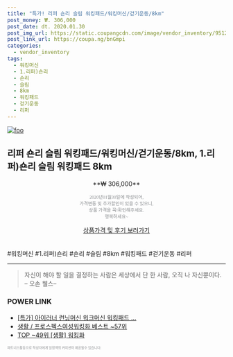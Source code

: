 ```yaml
--- 
title: "특가! 리퍼 숀리 슬림 워킹패드/워킹머신/걷기운동/8km" 
post_money: ₩. 306,000 
post_date: dt. 2020.01.30 
post_img_url: https://static.coupangcdn.com/image/vendor_inventory/9512/21c7d83797bd6b69e7972afcd2dc23baf7b39306d0cc6c72daa71b90bb79.jpg 
post_link_url: https://coupa.ng/bnGmpi 
categories: 
  - vendor_inventory 
tags: 
  - 워킹머신 
  - 1.리퍼)숀리 
  - 숀리 
  - 슬림 
  - 8km 
  - 워킹패드 
  - 걷기운동 
  - 리퍼 
--- 
```

[![foo](https://static.coupangcdn.com/image/vendor_inventory/9512/21c7d83797bd6b69e7972afcd2dc23baf7b39306d0cc6c72daa71b90bb79.jpg)](https://coupa.ng/bnGmpi) 

## 리퍼 숀리 슬림 워킹패드/워킹머신/걷기운동/8km, 1.리퍼)숀리 슬림 워킹패드 8km 
<p style="text-align: center;">**₩ 306,000**</p> 
<p style="text-align: center;"><span style="color: #898c8f; font-family: Georgia,Times,serif; font-size: 0.75em;">2020년01월30일에 작성되어, <br>가격변동 및 추가할인이 있을 수 있으니,<br> 상품 가격을 꼭!확인해주세요.<br>행복하세요~</span> 
</p>	 
<div markdown="0" style="text-align: center;"><a href="https://coupa.ng/bnGmpi" class="btn btn--success">상품가격 및 후기 보러가기</a></div> 
<br><br> 
  #워킹머신 #1.리퍼)숀리 #숀리 #슬림 #8km #워킹패드 #걷기운동 #리퍼 
<hr> 

> 자신이 해야 할 일을 결정하는 사람은 세상에서 단 한 사람, 오직 나 자신뿐이다. – 오손 웰스–  


### POWER LINK

* <a href="https://blog.naver.com/sakai111/221790340326" target="_blank">[특가] 아이러너 런닝머신 워크머신 워킹패드 ...</a>
* <a href="https://blog.naver.com/santokki14/221777382506" target="_blank">생활 / 프로스펙스여성워킹화 베스트 ~57위</a>
* <a href="https://blog.naver.com/fasyy4321/221779539602" target="_blank"> TOP ~49위 [생활] 워킹화</a>

<span style="color: #898c8f; font-family: Georgia,Times,serif; font-size: 0.55em;">파트너스활동으로 작성자에게 일정액의 커미션이 제공될수 있습니다.</span> 
